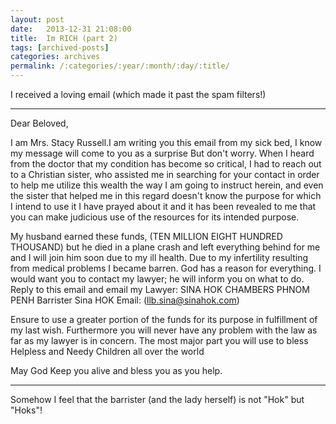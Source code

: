 ```yaml
---
layout: post
date:	2013-12-31 21:08:00
title:  Im RICH (part 2)
tags: [archived-posts]
categories: archives
permalink: /:categories/:year/:month/:day/:title/
---
```

I received a loving email (which made it past the spam filters!)



*****************

Dear Beloved,

I am Mrs. Stacy Russell.I am writing you this email from my sick bed, I know my message will come to you as a surprise But don't worry. When I heard from the doctor that my condition has become so critical, I had to reach out to a Christian sister, who assisted me in searching for your contact in order to help me utilize this wealth the way I am going to instruct herein, and even the sister that helped me in this regard doesn't know the purpose for which I intend to use it I have prayed about it and it has been revealed to me that you can make judicious use of the resources for its intended purpose.

My husband earned these funds, (TEN MILLION EIGHT HUNDRED THOUSAND) but he died in a plane crash and left everything behind for me and I will join him soon due to my ill health. Due to my infertility resulting from medical problems I became barren. God has a reason for everything. I would want you to contact my lawyer; he will inform you on what to do. Reply to this email and email my Lawyer:
SINA HOK CHAMBERS
PHNOM PENH
Barrister Sina HOK
Email: (llb.sina@sinahok.com)

Ensure to use a greater portion of the funds for its purpose in fulfillment of my last wish. Furthermore you will never have any problem with the law as far as my lawyer is in concern. The most major part you will use to bless Helpless and Needy Children all over the world

May God Keep you alive and bless you as you help.

****************

Somehow I feel that the barrister (and the lady herself) is not "Hok" but "Hoks"!
